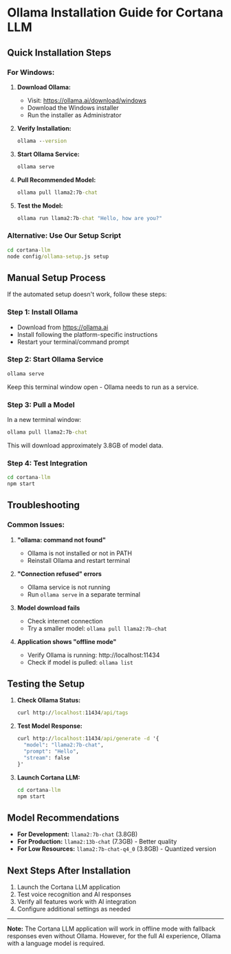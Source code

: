 # Ollama Installation Guide for Cortana LLM

## Quick Installation Steps

### For Windows:
1. **Download Ollama:**
   - Visit: https://ollama.ai/download/windows
   - Download the Windows installer
   - Run the installer as Administrator

2. **Verify Installation:**
   ```cmd
   ollama --version
   ```

3. **Start Ollama Service:**
   ```cmd
   ollama serve
   ```

4. **Pull Recommended Model:**
   ```cmd
   ollama pull llama2:7b-chat
   ```

5. **Test the Model:**
   ```cmd
   ollama run llama2:7b-chat "Hello, how are you?"
   ```

### Alternative: Use Our Setup Script
```cmd
cd cortana-llm
node config/ollama-setup.js setup
```

## Manual Setup Process

If the automated setup doesn't work, follow these steps:

### Step 1: Install Ollama
- Download from https://ollama.ai
- Install following the platform-specific instructions
- Restart your terminal/command prompt

### Step 2: Start Ollama Service
```cmd
ollama serve
```
Keep this terminal window open - Ollama needs to run as a service.

### Step 3: Pull a Model
In a new terminal window:
```cmd
ollama pull llama2:7b-chat
```

This will download approximately 3.8GB of model data.

### Step 4: Test Integration
```cmd
cd cortana-llm
npm start
```

## Troubleshooting

### Common Issues:

1. **"ollama: command not found"**
   - Ollama is not installed or not in PATH
   - Reinstall Ollama and restart terminal

2. **"Connection refused" errors**
   - Ollama service is not running
   - Run `ollama serve` in a separate terminal

3. **Model download fails**
   - Check internet connection
   - Try a smaller model: `ollama pull llama2:7b-chat`

4. **Application shows "offline mode"**
   - Verify Ollama is running: http://localhost:11434
   - Check if model is pulled: `ollama list`

## Testing the Setup

1. **Check Ollama Status:**
   ```cmd
   curl http://localhost:11434/api/tags
   ```

2. **Test Model Response:**
   ```cmd
   curl http://localhost:11434/api/generate -d '{
     "model": "llama2:7b-chat",
     "prompt": "Hello",
     "stream": false
   }'
   ```

3. **Launch Cortana LLM:**
   ```cmd
   cd cortana-llm
   npm start
   ```

## Model Recommendations

- **For Development:** `llama2:7b-chat` (3.8GB)
- **For Production:** `llama2:13b-chat` (7.3GB) - Better quality
- **For Low Resources:** `llama2:7b-chat-q4_0` (3.8GB) - Quantized version

## Next Steps After Installation

1. Launch the Cortana LLM application
2. Test voice recognition and AI responses
3. Verify all features work with AI integration
4. Configure additional settings as needed

---

**Note:** The Cortana LLM application will work in offline mode with fallback responses even without Ollama. However, for the full AI experience, Ollama with a language model is required.
